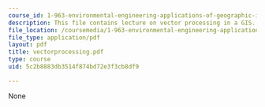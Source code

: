 ```yaml
---
course_id: 1-963-environmental-engineering-applications-of-geographic-information-systems-fall-2004
description: This file contains lecture on vector processing in a GIS.
file_location: /coursemedia/1-963-environmental-engineering-applications-of-geographic-information-systems-fall-2004/5c2b8883db3514f874bd72e3f3cb8df9_vectorprocessing.pdf
file_type: application/pdf
layout: pdf
title: vectorprocessing.pdf
type: course
uid: 5c2b8883db3514f874bd72e3f3cb8df9

---
```

None